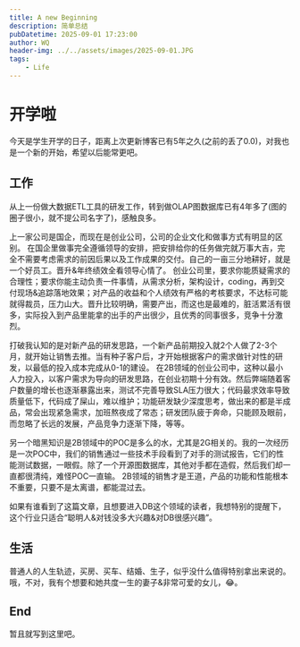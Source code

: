 ```yaml
---
title: A new Beginning
description: 简单总结
pubDatetime: 2025-09-01 17:23:00
author: WQ
header-img: ../../assets/images/2025-09-01.JPG
tags:
    - Life
---
```


# 开学啦

今天是学生开学的日子，距离上次更新博客已有5年之久(之前的丢了0.0)，对我也是一个新的开始，希望以后能常更吧。

## 工作

从上一份做大数据ETL工具的研发工作，转到做OLAP图数据库已有4年多了(图的圈子很小，就不提公司名字了)，感触良多。

上一家公司是国企，而现在是创业公司，公司的企业文化和做事方式有明显的区别。
在国企里做事完全遵循领导的安排，把安排给你的任务做完就万事大吉，完全不需要考虑需求的前因后果以及工作成果的交付。自己的一亩三分地耕好，就是一个好员工。晋升&年终绩效全看领导心情了。
创业公司里，要求你能质疑需求的合理性；要求你能主动负责一件事情，从需求分析，架构设计，coding，再到交付现场&追踪落地效果；对产品的收益和个人绩效有严格的考核要求，不达标可能就得裁员，压力山大。晋升比较明确，需要产出，而这也是最难的，脏活累活有很多，实际投入到产品里能拿的出手的产出很少，且优秀的同事很多，竞争十分激烈。

打破我认知的是对新产品的研发思路，一个新产品前期投入就2个人做了2-3个月，就开始让销售去推。当有种子客户后，才开始根据客户的需求做针对性的研发，以最低的投入成本完成从0-1的建设。
在2B领域的创业公司中，这种以最小人力投入，以客户需求为导向的研发思路，在创业初期十分有效。然后弊端随着客户数量的增长也逐渐暴露出来，测试不完善导致SLA压力很大；代码最求效率导致质量低下，代码成了屎山，难以维护；功能研发缺少深度思考，做出来的都是半成品，常会出现紧急需求，加班熬夜成了常态；研发团队疲于奔命，只能顾及眼前，而忽略了长远的发展，产品竞争力逐渐下降，等等。

另一个暗黑知识是2B领域中的POC是多么的水，尤其是2G相关的。我的一次经历是一次POC中，我们的销售通过一些技术手段看到了对手的测试报告，它们的性能测试数据，一眼假。除了一个开源图数据库，其他对手都在造假，然后我们却一直都很清纯，难怪POC一直输。
2B领域的销售才是王道，产品的功能和性能根本不重要，只要不是太离谱，都能混过去。

如果有谁看到了这篇文章，且想要进入DB这个领域的读者，我想特别的提醒下，这个行业只适合“聪明人&对钱没多大兴趣&对DB很感兴趣”。

## 生活

普通人的人生轨迹，买房、买车、结婚、生子，似乎没什么值得特别拿出来说的。哦，不对，我有个想要和她共度一生的妻子&非常可爱的女儿，😂。

## End

暂且就写到这里吧。